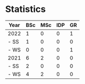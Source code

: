 # Statistics

| Year | BSc | MSc | IDP | GR |
|------|-----|-----|-----|----|
| 2022 |   1 |   0 |   0 |  1 |
| - SS |   1 |   0 |   0 |  0 |
| - WS |   0 |   0 |   0 |  1 |
| 2021 |   6 |   2 |   0 |  0 |
| - SS |   2 |   0 |   0 |  0 |
| - WS |   4 |   2 |   0 |  0 |
